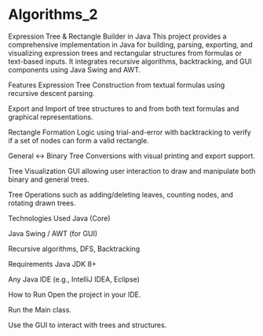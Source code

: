 # Algorithms_2
 Expression Tree & Rectangle Builder in Java
This project provides a comprehensive implementation in Java for building, parsing, exporting, and visualizing expression trees and rectangular structures from formulas or text-based inputs. It integrates recursive algorithms, backtracking, and GUI components using Java Swing and AWT.

 Features
Expression Tree Construction from textual formulas using recursive descent parsing.

Export and Import of tree structures to and from both text formulas and graphical representations.

Rectangle Formation Logic using trial-and-error with backtracking to verify if a set of nodes can form a valid rectangle.

General ↔ Binary Tree Conversions with visual printing and export support.

Tree Visualization GUI allowing user interaction to draw and manipulate both binary and general trees.

Tree Operations such as adding/deleting leaves, counting nodes, and rotating drawn trees.

 Technologies Used
Java (Core)

Java Swing / AWT (for GUI)

Recursive algorithms, DFS, Backtracking

 Requirements
Java JDK 8+

Any Java IDE (e.g., IntelliJ IDEA, Eclipse)

 How to Run
Open the project in your IDE.

Run the Main class.

Use the GUI to interact with trees and structures.
